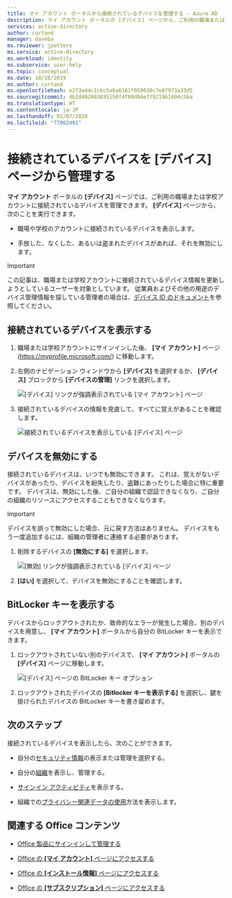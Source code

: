```yaml
---
title: マイ アカウント ポータルから接続されているデバイスを管理する - Azure AD
description: マイ アカウント ポータルの [デバイス] ページから、ご利用の職場または学校アカウントに接続されているデバイスを表示および無効にする方法。
services: active-directory
author: curtand
manager: daveba
ms.reviewer: jpettere
ms.service: active-directory
ms.workload: identity
ms.subservice: user-help
ms.topic: conceptual
ms.date: 10/28/2019
ms.author: curtand
ms.openlocfilehash: e273a44c1cbc5a6a6161f059038c7e87973a33d5
ms.sourcegitcommit: db2d402883035150f4f89d94ef79219b1604c5ba
ms.translationtype: HT
ms.contentlocale: ja-JP
ms.lasthandoff: 02/07/2020
ms.locfileid: "77062491"
---
```

# <a name="manage-your-connected-devices-from-the-devices-page"></a>接続されているデバイスを [デバイス] ページから管理する

**マイ アカウント** ポータルの **[デバイス]** ページでは、ご利用の職場または学校アカウントに接続されているデバイスを管理できます。 **[デバイス]** ページから、次のことを実行できます。

- 職場や学校のアカウントに接続されているデバイスを表示します。

- 手放した、なくした、あるいは盗まれたデバイスがあれば、それを無効にします。

>[!Important]
>この記事は、職場または学校アカウントに接続されているデバイス情報を更新しようとしているユーザーを対象としています。 従業員およびその他の用途のデバイス管理情報を探している管理者の場合は、[デバイス ID のドキュメント](https://docs.microsoft.com/azure/active-directory/devices/index)を参照してください。

## <a name="view-your-connected-devices"></a>接続されているデバイスを表示する

1. 職場または学校アカウントにサインインした後、 **[マイ アカウント]** ページ (https://myprofile.microsoft.com/) に移動します。

2. 左側のナビゲーション ウィンドウから **[デバイス]** を選択するか、 **[デバイス]** ブロックから **[デバイスの管理]** リンクを選択します。

    ![[デバイス] リンクが強調表示されている [マイ アカウント] ページ](media/my-account-portal/my-account-portal-devices.png)

3. 接続されているデバイスの情報を見直して、すべてに覚えがあることを確認します。

    ![接続されているデバイスを表示している [デバイス] ページ](media/my-account-portal/my-account-portal-devices-page.png)

## <a name="disable-a-device"></a>デバイスを無効にする

接続されているデバイスは、いつでも無効にできます。 これは、覚えがないデバイスがあったり、デバイスを紛失したり、盗難にあったりした場合に特に重要です。 デバイスは、無効にした後、ご自分の組織で認証できなくなり、ご自分の組織のリソースにアクセスすることもできなくなります。

>[!Important]
>デバイスを誤って無効にした場合、元に戻す方法はありません。 デバイスをもう一度追加するには、組織の管理者に連絡する必要があります。

1. 削除するデバイスの **[無効にする]** を選択します。

    ![[無効] リンクが強調表示されている [デバイス] ページ](media/my-account-portal/my-account-portal-devices-disable.png)

2. **[はい]** を選択して、デバイスを無効にすることを確認します。

## <a name="view-a-bitlocker-key"></a>BitLocker キーを表示する

デバイスからロックアウトされたか、致命的なエラーが発生した場合、別のデバイスを用意し、 **[マイ アカウント]** ポータルから自分の BitLocker キーを表示できます。

1. ロックアウトされていない別のデバイスで、 **[マイ アカウント]** ポータルの **[デバイス]** ページに移動します。

    ![[デバイス] ページの BitLocker キー オプション](media/my-account-portal/my-account-portal-devices-bitlocker.png)

2. ロックアウトされたデバイスの **[Bitlocker キーを表示する]** を選択し、鍵を掛けられたデバイスの BitLocker キーを書き留めます。

## <a name="next-steps"></a>次のステップ

接続されているデバイスを表示したら、次のことができます。

- 自分の[セキュリティ情報](user-help-security-info-overview.md)の表示または管理を選択する。

- 自分の[組織](my-account-portal-organizations-page.md)を表示し、管理する。

- [サインイン アクティビティ](my-account-portal-sign-ins-page.md)を表示する。

- 組織での[プライバシー関連データの使用](my-account-portal-privacy-page.md)方法を表示します。

## <a name="related-office-content"></a>関連する Office コンテンツ

- [Office 製品にサインインして管理する](https://support.office.com/article/sign-in-to-manage-your-office-product-959ac957-8d37-4ae4-b1b6-d6e4874e013f)

- [Office の **[マイ アカウント]** ページにアクセスする](https://portal.office.com/account/)

- [Office の **[インストール情報]** ページにアクセスする](https://portal.office.com/account/#installs)

- [Office の **[サブスクリプション]** ページにアクセスする](https://portal.office.com/account/#subscriptions)